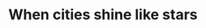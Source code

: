 ---
categories: all_articles
provider_display: "instagram.com"
provider_name: "instagram.com"
favicon_url: http://instagramstatic-a.akamaihd.net/bluebar/c4b4b0a/images/ico/favicon.ico
title: "When cities shine like stars"
published: 2015-02-16
source: http://instagram.com/p/zKamn3NPmb/
thumbnail: http://photos-g.ak.instagram.com/hphotos-ak-xfa1/t51.2885-15/10986410_410982939075654_1630339198_n.jpg
---